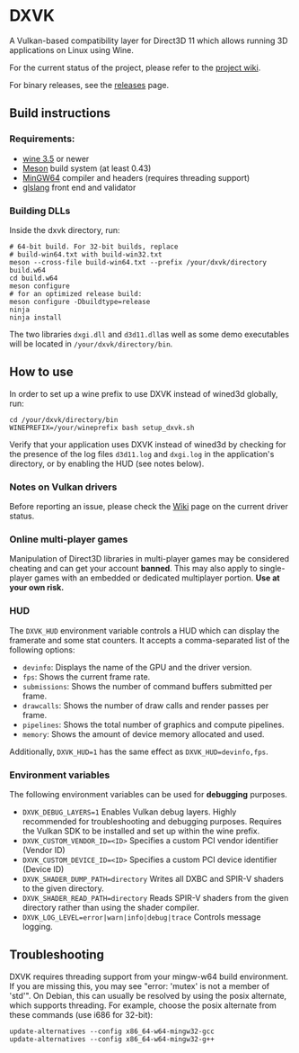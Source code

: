 # DXVK

A Vulkan-based compatibility layer for Direct3D 11 which allows running 3D applications on Linux using Wine.

For the current status of the project, please refer to the [project wiki](https://github.com/doitsujin/dxvk/wiki).

For binary releases, see the [releases](https://github.com/doitsujin/dxvk/releases) page.

## Build instructions

### Requirements:
- [wine 3.5](https://www.winehq.org/) or newer
- [Meson](http://mesonbuild.com/) build system (at least 0.43)
- [MinGW64](http://mingw-w64.org/) compiler and headers (requires threading support)
- [glslang](https://github.com/KhronosGroup/glslang) front end and validator

### Building DLLs
Inside the dxvk directory, run:
```
# 64-bit build. For 32-bit builds, replace
# build-win64.txt with build-win32.txt
meson --cross-file build-win64.txt --prefix /your/dxvk/directory build.w64
cd build.w64
meson configure 
# for an optimized release build:
meson configure -Dbuildtype=release
ninja
ninja install
```

The two libraries `dxgi.dll` and `d3d11.dll`as well as some demo executables will be located in `/your/dxvk/directory/bin`.

## How to use
In order to set up a wine prefix to use DXVK instead of wined3d globally, run:
```
cd /your/dxvk/directory/bin
WINEPREFIX=/your/wineprefix bash setup_dxvk.sh
```

Verify that your application uses DXVK instead of wined3d by checking for the presence of the log files `d3d11.log` and `dxgi.log` in the application's directory, or by enabling the HUD (see notes below).

### Notes on Vulkan drivers
Before reporting an issue, please check the [Wiki](https://github.com/doitsujin/dxvk/wiki/Driver-support) page on the current driver status.

### Online multi-player games
Manipulation of Direct3D libraries in multi-player games may be considered cheating and can get your account **banned**. This may also apply to single-player games with an embedded or dedicated multiplayer portion. **Use at your own risk.**

### HUD
The `DXVK_HUD` environment variable controls a HUD which can display the framerate and some stat counters. It accepts a comma-separated list of the following options:
- `devinfo`: Displays the name of the GPU and the driver version.
- `fps`: Shows the current frame rate.
- `submissions`: Shows the number of command buffers submitted per frame.
- `drawcalls`: Shows the number of draw calls and render passes per frame.
- `pipelines`: Shows the total number of graphics and compute pipelines.
- `memory`: Shows the amount of device memory allocated and used.

Additionally, `DXVK_HUD=1` has the same effect as `DXVK_HUD=devinfo,fps`.

### Environment variables
The following environment variables can be used for **debugging** purposes.
- `DXVK_DEBUG_LAYERS=1` Enables Vulkan debug layers. Highly recommended for troubleshooting and debugging purposes. Requires the Vulkan SDK to be installed and set up within the wine prefix.
- `DXVK_CUSTOM_VENDOR_ID=<ID>` Specifies a custom PCI vendor identifier (Vendor ID)
- `DXVK_CUSTOM_DEVICE_ID=<ID>` Specifies a custom PCI device identifier (Device ID)
- `DXVK_SHADER_DUMP_PATH=directory` Writes all DXBC and SPIR-V shaders to the given directory.
- `DXVK_SHADER_READ_PATH=directory` Reads SPIR-V shaders from the given directory rather than using the shader compiler.
- `DXVK_LOG_LEVEL=error|warn|info|debug|trace` Controls message logging.

## Troubleshooting
DXVK requires threading support from your mingw-w64 build environment. If you
are missing this, you may see "error: 'mutex' is not a member of 'std'". On
Debian, this can usually be resolved by using the posix alternate, which
supports threading. For example, choose the posix alternate from these
commands (use i686 for 32-bit):
```
update-alternatives --config x86_64-w64-mingw32-gcc
update-alternatives --config x86_64-w64-mingw32-g++
```
